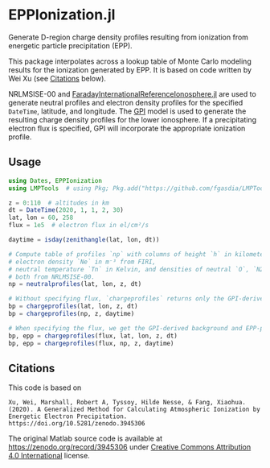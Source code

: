 # EPPIonization.jl

Generate D-region charge density profiles resulting from ionization from energetic particle precipitation (EPP).

This package interpolates across a lookup table of Monte Carlo modeling results for the ionization generated by EPP. It is based on code written by Wei Xu (see [Citations](#citations) below).

NRLMSISE-00 and [FaradayInternationalReferenceIonosphere.jl](https://github.com/fgasdia/FaradayInternationalReferenceIonosphere.jl) are used to generate neutral profiles and electron density profiles for the specified `DateTime`, latitude, and longitude. The [GPI](https://github.com/fgasdia/GPILowerIonosphere.jl) model is used to generate the resulting charge density profiles for the lower ionosphere. If a precipitating electron flux is specified, GPI will incorporate the appropriate ionization profile. 

## Usage

```julia
using Dates, EPPIonization
using LMPTools  # using Pkg; Pkg.add("https://github.com/fgasdia/LMPTools.jl")

z = 0:110  # altitudes in km
dt = DateTime(2020, 1, 1, 2, 30)
lat, lon = 60, 258
flux = 1e5  # electron flux in el/cm²/s

daytime = isday(zenithangle(lat, lon, dt))

# Compute table of profiles `np` with columns of height `h` in kilometers,
# electron density `Ne` in m⁻³ from FIRI,
# neutral temperature `Tn` in Kelvin, and densities of neutral `O`, `N2`, and `O2` in m⁻³,
# both from NRLMSISE-00.
np = neutralprofiles(lat, lon, z, dt)

# Without specifying flux, `chargeprofiles` returns only the GPI-derived background profiles.
bp = chargeprofiles(lat, lon, z, dt)
bp = chargeprofiles(np, z, daytime)

# When specifying the flux, we get the GPI-derived background and EPP-perturbed profiles.
bp, epp = chargeprofiles(flux, lat, lon, z, dt)
bp, epp = chargeprofiles(flux, np, z, daytime)
```

## Citations

This code is based on

    Xu, Wei, Marshall, Robert A, Tyssoy, Hilde Nesse, & Fang, Xiaohua. (2020). A Generalized Method for Calculating Atmospheric Ionization by Energetic Electron Precipitation. https://doi.org/10.5281/zenodo.3945306

The original Matlab source code is available at https://zenodo.org/record/3945306 under [Creative Commons Attribution 4.0 International](https://creativecommons.org/licenses/by/4.0/legalcode) license.

